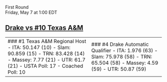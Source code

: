 First Round  
Friday, May 7 at 1:00 EDT
## [Drake vs #10 Texas A&M](https://www.ncaa.com/game/5833674) 

<table><tr><td>  
### #1 Texas A&M  
Regional Host  
- ITA: 50.147 (10)  
- Slam: 90.859 (15)  
- TRN: 83.428 (14)  
- Massey: 7.77 (21)  
- UTR: 61.7 (21)  
- USTA Poll: 17  
- Coached Poll: 10  
</td><td>  
### #4 Drake  
Automatic Qualifier  
- ITA: 1.976 (63)  
- Slam: 75.978 (58)  
- TRN: 65.504 (58)  
- Massey: 4.59 (59)  
- UTR: 50.87 (59)  
</td></tr></table>  